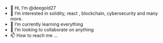 - 👋 Hi, I’m @deegold27
- 👀 I’m interested in solidity, react , blockchain, cybersecurity and many more.
- 🌱 I’m currently learning everything
- 💞️ I’m looking to collaborate on anything
- 📫 How to reach me ...

<!---
deegold27/deegold27 is a ✨ special ✨ repository because its `README.md` (this file) appears on your GitHub profile.
You can click the Preview link to take a look at your changes.
--->
